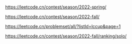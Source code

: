 # 
https://leetcode.cn/contest/season/2022-spring/

https://leetcode.cn/contest/season/2022-fall/

https://leetcode.cn/problemset/all/?listId=lccup&page=1

https://leetcode.cn/contest/season/2022-fall/ranking/solo/
